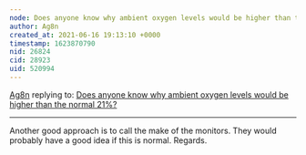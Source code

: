 ```yaml
---
node: Does anyone know why ambient oxygen levels would be higher than the normal 21%?
author: Ag8n
created_at: 2021-06-16 19:13:10 +0000
timestamp: 1623870790
nid: 26824
cid: 28923
uid: 520994
---
```




[Ag8n](../profile/Ag8n) replying to: [Does anyone know why ambient oxygen levels would be higher than the normal 21%?](../notes/sarasage/06-14-2021/does-anyone-know-why-ambient-oxygen-levels-would-be-higher-than-the-normal-21)

----
Another good approach is to call the make of the monitors.  They would probably have a good idea if this is normal.  Regards.